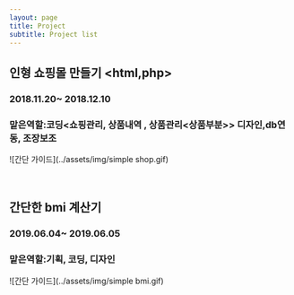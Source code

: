 ```yaml
---
layout: page
title: Project
subtitle: Project list
---
```


## 인형 쇼핑몰 만들기 <html,php>
### 2018.11.20~ 2018.12.10
### 맡은역할:코딩<쇼핑관리, 상품내역 , 상품관리<상품부분>> 디자인,db연동, 조장보조
![간단 가이드](../assets/img/simple shop.gif)

<br>


## 간단한 bmi 계산기
### 2019.06.04~ 2019.06.05
### 맡은역할:기획, 코딩, 디자인
![간단 가이드](../assets/img/simple bmi.gif)

<br>
